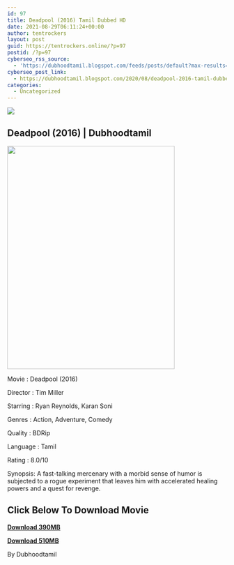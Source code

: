 ```yaml
---
id: 97
title: Deadpool (2016) Tamil Dubbed HD
date: 2021-08-29T06:11:24+00:00
author: tentrockers
layout: post
guid: https://tentrockers.online/?p=97
postid: /?p=97
cyberseo_rss_source:
  - 'https://dubhoodtamil.blogspot.com/feeds/posts/default?max-results=150&start-index=151'
cyberseo_post_link:
  - https://dubhoodtamil.blogspot.com/2020/08/deadpool-2016-tamil-dubbed-hd.html
categories:
  - Uncategorized
---
```

<div class="media_block">
  <img src="https://1.bp.blogspot.com/-PRapKHOBVoQ/X0jG9VlaKQI/AAAAAAAACOU/aDk1e9ce6z4fzxLm4yh_7R9rxk8hccnBwCNcBGAsYHQ/s72-w384-h512-c/MV5BMDNjYjExMjgtY2U0OS00YzA4LWEzNzQtNzc0YWNkZDIwZDdmXkEyXkFqcGdeQXVyMTYzMDM0NTU%2540._V1_.jpg" class="media_thumbnail" />
</div>

## Deadpool (2016) | Dubhoodtamil

<div class="separator">
  <img loading="lazy" border="0" data-original-height="1600" data-original-width="1200" height="512" src="https://1.bp.blogspot.com/-PRapKHOBVoQ/X0jG9VlaKQI/AAAAAAAACOU/aDk1e9ce6z4fzxLm4yh_7R9rxk8hccnBwCNcBGAsYHQ/w384-h512/MV5BMDNjYjExMjgtY2U0OS00YzA4LWEzNzQtNzc0YWNkZDIwZDdmXkEyXkFqcGdeQXVyMTYzMDM0NTU%2540._V1_.jpg" width="384" />
</div>

Movie	<span></span>:	<span></span>Deadpool (2016)

Director	<span></span>:	<span></span>Tim Miller&nbsp;

Starring	<span></span>:	<span></span>Ryan Reynolds, Karan Soni&nbsp;

Genres	<span></span>:	<span></span>Action, Adventure, Comedy&nbsp;

Quality	<span></span>:	<span></span>BDRip&nbsp;

Language	<span></span>:	<span></span>Tamil&nbsp;

Rating	<span></span>:	<span></span>8.0/10

Synopsis: A fast-talking mercenary with a morbid sense of humor is subjected to a rogue experiment that leaves him with accelerated healing powers and a quest for revenge.

## 

## <span><b>Click Below To Download Movie</b></span>

<span><b><a href="https://oncehelp.com/dead-pool-1" target="_blank" rel="noopener">Download 390MB</a></b></span>

<span><b><a href="https://oncehelp.com/dead-pool-2" target="_blank" rel="noopener">Download 510MB</a></b></span>

By Dubhoodtamil
